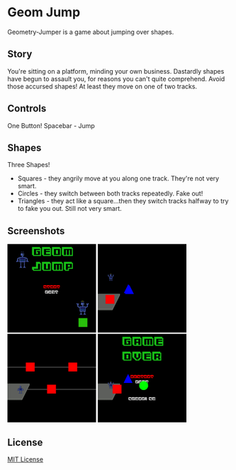 # Geom Jump
Geometry-Jumper is a game about jumping over shapes.

## Story
You're sitting on a platform, minding your own business. Dastardly shapes have begun to assault you, for reasons you can't quite comprehend. Avoid those accursed shapes! At least they move on one of two tracks.

## Controls
One Button!
Spacebar - Jump

## Shapes
Three Shapes!
* Squares - they angrily move at you along one track. They're not very smart.
* Circles - they switch between both tracks repeatedly. Fake out!
* Triangles - they act like a square...then they switch tracks halfway to try to fake you out. Still not very smart.

## Screenshots
<img src="/screenshots/geometry-jumper 2016-12-16 09-44-41-990.png" width="200">
<img src="/screenshots/geom-jump 2016-12-16 09-35-58-122.png" width="200">
<img src="/screenshots/geometry-jumper 2016-12-16 09-44-48-675.png" width="200">
<img src="/screenshots/geom-jump 2016-12-16 09-36-56-665.png" width="200">

## License
[MIT License](LICENSE)
